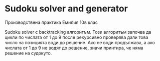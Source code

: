 # Sudoku solver and generator
Производствена практика
Емилия 10в клас

Sudoku solver с backtracking алгоритъм. Този алгоритъм започва да цикли по числата от 1 до 9 после рекурсивно проверява дали това число на позицията води до решение.
Ако не води продължава, а ако числата от 1 до 9 не водят до решение, значи принтира, че няма решение на судокуто.
